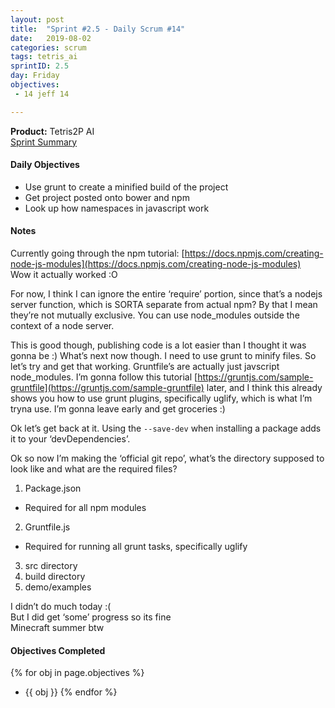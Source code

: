 ```yaml
---
layout: post
title:  "Sprint #2.5 - Daily Scrum #14"
date:   2019-08-02
categories: scrum
tags: tetris_ai
sprintID: 2.5
day: Friday
objectives:
 - 14 jeff 14

---
```



<b>Product:</b> Tetris2P AI  
[Sprint Summary](/blog/projects/tetris-ai-sprint-2-5)

#### Daily Objectives

* Use grunt to create a minified build of the project
* Get project posted onto bower and npm
* Look up how namespaces in javascript work


#### Notes

Currently going through the npm tutorial: [https://docs.npmjs.com/creating-node-js-modules](https://docs.npmjs.com/creating-node-js-modules)  
Wow it actually worked :O

For now, I think I can ignore the entire ‘require’ portion, since that’s a nodejs server function, which is SORTA separate from actual npm?  By that I mean they’re not mutually exclusive.  You can use node_modules outside the context of a node server.

This is good though, publishing code is a lot easier than I thought it was gonna be :) What’s next now though.  I need to use grunt to minify files.  So let’s try and get that working.  Gruntfile’s are actually just javscript node_modules.  I’m gonna follow this tutorial [https://gruntjs.com/sample-gruntfile](https://gruntjs.com/sample-gruntfile) later, and I think this already shows you how to use grunt plugins, specifically uglify, which is what I’m tryna use.  I’m gonna leave early and get groceries :)

Ok let’s get back at it.  Using the `--save-dev` when installing a package adds it to your ‘devDependencies’.

Ok so now I’m making the ‘official git repo’, what’s the directory supposed to look like and what are the required files?

1. Package.json
* Required for all npm modules
2. Gruntfile.js
* Required for running all grunt tasks, specifically uglify
3. src directory
4. build directory
5. demo/examples

I didn’t do much today :(  
But I did get ‘some’ progress so its fine  
Minecraft summer btw


#### Objectives Completed

{% for obj in page.objectives %}
* {{ obj }}
{% endfor %}